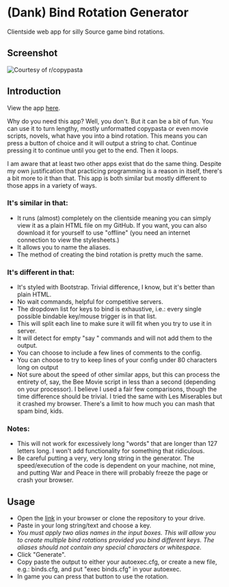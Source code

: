 # (Dank) Bind Rotation Generator
Clientside web app for silly Source game bind rotations.

## Screenshot

![Courtesy of r/copypasta](http://i.imgur.com/7MJri4E.png "navyseal")

## Introduction

View the app [here](https://paced.github.io/bind-rotation-generator/).

Why do you need this app? Well, you don't. But it can be a bit of fun. You can use it to turn lengthy, mostly unformatted copypasta or even movie scripts, novels, what have you into a bind rotation. This means you can press a button of choice and it will output a string to chat. Continue pressing it to continue until you get to the end. Then it loops.

I am aware that at least two other apps exist that do the same thing. Despite my own justification that practicing programming is a reason in itself, there's a bit more to it than that. This app is both similar but mostly different to those apps in a variety of ways.

### It's similar in that:

- It runs (almost) completely on the clientside meaning you can simply view it as a plain HTML file on my GitHub. If you want, you can also download it for yourself to use "offline" (you need an internet connection to view the stylesheets.)
- It allows you to name the aliases.
- The method of creating the bind rotation is pretty much the same.

### It's different in that:

- It's styled with Bootstrap. Trivial difference, I know, but it's better than plain HTML.
- No wait commands, helpful for competitive servers.
- The dropdown list for keys to bind is exhaustive, i.e.: every single possible bindable key/mouse trigger is in that list.
- This will split each line to make sure it will fit when you try to use it in server.
- It will detect for empty "say " commands and will not add them to the output.
- You can choose to include a few lines of comments to the config.
- You can choose to try to keep lines of your config under 80 characters long on output
- Not sure about the speed of other similar apps, but this can process the entirety of, say, the Bee Movie script in less than a second (depending on your processor). I believe I used a fair few comparisons, though the time difference should be trivial. I tried the same with Les Miserables but it crashed my browser. There's a limit to how much you can mash that spam bind, kids.

### Notes:

- This will not work for excessively long "words" that are longer than 127 letters long. I won't add functionality for something that ridiculous.
- Be careful putting a very, very long string in the generator. The speed/execution of the code is dependent on your machine, not mine, and putting War and Peace in there will probably freeze the page or crash your browser.

## Usage

- Open the [link](https://paced.github.io/bind-rotation-generator/) in your browser or clone the repository to your drive.
- Paste in your long string/text and choose a key.
- *You must apply two alias names in the input boxes. This will allow you to create multiple bind rotations provided you bind different keys. The aliases should not contain any special characters or whitespace.*
- Click "Generate".
- Copy paste the output to either your autoexec.cfg, or create a new file, e.g.: binds.cfg, and put "exec binds.cfg" in your autoexec.
- In game you can press that button to use the rotation.
